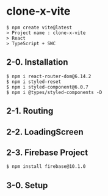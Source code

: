 # clone-x-vite

```shell
$ npm create vite@latest
> Project name : clone-x-vite 
> React
> TypeScript + SWC
```

## 2-0. Installation
```shell
$ npm i react-router-dom@6.14.2
$ npm i styled-reset
$ npm i styled-component@6.0.7
$ npm i @types/styled-components -D
```

## 2-1. Routing

## 2-2. LoadingScreen

## 2-3. Firebase Project
```shell
$ npm install firebase@10.1.0
```

## 3-0. Setup